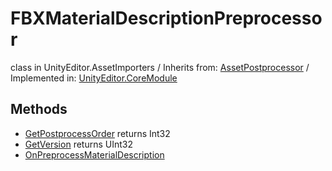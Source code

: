 # FBXMaterialDescriptionPreprocessor
class in UnityEditor.AssetImporters
 / Inherits from: <a href="https://docs.unity3d.com/6000.0/Documentation/ScriptReference/AssetPostprocessor.html" target="_blank">AssetPostprocessor</a> / Implemented in: <a href="https://docs.unity3d.com/6000.0/Documentation/ScriptReference/UnityEditor.CoreModule.html" target="_blank">UnityEditor.CoreModule</a>
## Methods
- <a href="https://docs.unity3d.com/6000.0/Documentation/ScriptReference/FBXMaterialDescriptionPreprocessor.GetPostprocessOrder.html" target="_blank">GetPostprocessOrder</a> returns Int32
- <a href="https://docs.unity3d.com/6000.0/Documentation/ScriptReference/FBXMaterialDescriptionPreprocessor.GetVersion.html" target="_blank">GetVersion</a> returns UInt32
- <a href="https://docs.unity3d.com/6000.0/Documentation/ScriptReference/FBXMaterialDescriptionPreprocessor.OnPreprocessMaterialDescription.html" target="_blank">OnPreprocessMaterialDescription</a>
